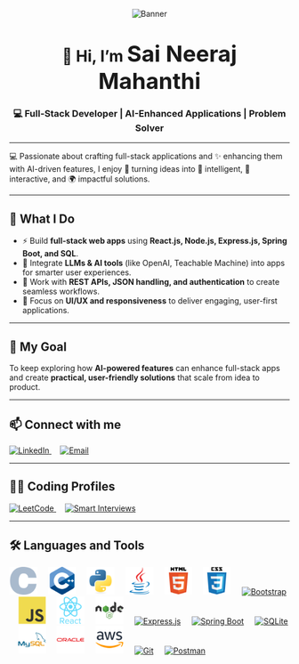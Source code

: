 <p align="center">
  <img src="https://i0.wp.com/wanderin.dev/wp-content/uploads/2019/12/crop-0-0-1170-390-0-about-cover.png?resize=1170%2C390&ssl=1" alt="Banner" />
</p>

<h1 align="center">👋 Hi, I’m <span style="font-size:40px;">Sai Neeraj Mahanthi</span></h1>

<h3 align="center">💻 Full-Stack Developer | AI-Enhanced Applications | Problem Solver</h3>  

---

💻 Passionate about crafting full-stack applications and ✨ enhancing them with AI-driven features, I enjoy 🚀 turning ideas into 🤖 intelligent, 🎨 interactive, and 🌍 impactful solutions.  

---

## 🚀 What I Do  

- ⚡ Build **full-stack web apps** using **React.js, Node.js, Express.js, Spring Boot, and SQL**.  
- 🤖 Integrate **LLMs & AI tools** (like OpenAI, Teachable Machine) into apps for smarter user experiences.  
- 🔗 Work with **REST APIs, JSON handling, and authentication** to create seamless workflows.  
- 🎨 Focus on **UI/UX and responsiveness** to deliver engaging, user-first applications.  

---

## 🌟 My Goal  

To keep exploring how **AI-powered features** can enhance full-stack apps and create **practical, user-friendly solutions** that scale from idea to product.  

---

## 📫 Connect with me  
<p align="left">
<a href="https://linkedin.com/in/netaji-sai-neeraj-mahanthi" target="blank">
  <img src="https://raw.githubusercontent.com/rahuldkjain/github-profile-readme-generator/master/src/images/icons/Social/linked-in-alt.svg" alt="LinkedIn" height="40" width="40" />
</a>
&nbsp;&nbsp;&nbsp;
<a href="mailto:saineerajmahanthi@gmail.com" target="blank">
  <img src="https://skillicons.dev/icons?i=gmail" alt="Email" height="40" width="40" />
</a>
</p>

---

## 🧑‍💻 Coding Profiles  
<p align="left">
<a href="https://www.leetcode.com/sai_neeraj_mahanthi" target="blank">
  <img src="https://raw.githubusercontent.com/rahuldkjain/github-profile-readme-generator/master/src/images/icons/Social/leet-code.svg" alt="LeetCode" height="35" width="40" />
</a>
&nbsp;&nbsp;&nbsp;
<a href="https://smartinterviews.in/profile/mns_neeraj" target="blank">
  <img src="https://imagedelivery.net/jP_2Cu8opO0otIERyhqaNQ/6ae91311-9b06-4e0a-1758-19b4df5f0500/public" alt="Smart Interviews" height="40" width="40" />
</a>
</p>

---

## 🛠️ Languages and Tools  
<p align="left">
<a href="https://www.cprogramming.com/" target="_blank"><img src="https://raw.githubusercontent.com/devicons/devicon/master/icons/c/c-original.svg" alt="C" width="50" height="50"/></a>
&nbsp;&nbsp;&nbsp;
<a href="https://www.w3schools.com/cpp/" target="_blank"><img src="https://raw.githubusercontent.com/devicons/devicon/master/icons/cplusplus/cplusplus-original.svg" alt="C++" width="50" height="50"/></a>
&nbsp;&nbsp;&nbsp;
<a href="https://www.python.org" target="_blank"><img src="https://raw.githubusercontent.com/devicons/devicon/master/icons/python/python-original.svg" alt="Python" width="50" height="50"/></a>
&nbsp;&nbsp;&nbsp;
<a href="https://www.java.com" target="_blank"><img src="https://raw.githubusercontent.com/devicons/devicon/master/icons/java/java-original.svg" alt="Java" width="50" height="50"/></a>
&nbsp;&nbsp;&nbsp;
<a href="https://www.w3.org/html/" target="_blank"><img src="https://raw.githubusercontent.com/devicons/devicon/master/icons/html5/html5-original-wordmark.svg" alt="HTML5" width="50" height="50"/></a>
&nbsp;&nbsp;&nbsp;
<a href="https://www.w3schools.com/css/" target="_blank"><img src="https://raw.githubusercontent.com/devicons/devicon/master/icons/css3/css3-original-wordmark.svg" alt="CSS3" width="50" height="50"/></a>
&nbsp;&nbsp;&nbsp;
<a href="https://getbootstrap.com" target="_blank"><img src="https://getbootstrap.com/docs/5.3/assets/brand/bootstrap-logo-shadow@2x.png" alt="Bootstrap" width="50" height="50"/></a>
&nbsp;&nbsp;&nbsp;
<a href="https://developer.mozilla.org/en-US/docs/Web/JavaScript" target="_blank"><img src="https://raw.githubusercontent.com/devicons/devicon/master/icons/javascript/javascript-original.svg" alt="JavaScript" width="50" height="50"/></a>
&nbsp;&nbsp;&nbsp;
<a href="https://reactjs.org/" target="_blank"><img src="https://raw.githubusercontent.com/devicons/devicon/master/icons/react/react-original-wordmark.svg" alt="React" width="50" height="50"/></a>
&nbsp;&nbsp;&nbsp;
<a href="https://nodejs.org" target="_blank"><img src="https://raw.githubusercontent.com/devicons/devicon/master/icons/nodejs/nodejs-original-wordmark.svg" alt="Node.js" width="50" height="50"/></a>
&nbsp;&nbsp;&nbsp;
<a href="https://expressjs.com" target="_blank"><img src="https://encrypted-tbn0.gstatic.com/images?q=tbn:ANd9GcQ7S33Oq2FeRbyBBA6l1q8PwLVa3SzaONO-9Q&s" alt="Express.js" width="50" height="50"/></a>
&nbsp;&nbsp;&nbsp;
<a href="https://spring.io/" target="_blank"><img src="https://www.vectorlogo.zone/logos/springio/springio-icon.svg" alt="Spring Boot" width="50" height="50"/></a>
&nbsp;&nbsp;&nbsp;
<a href="https://www.sqlite.org/" target="_blank"><img src="https://www.vectorlogo.zone/logos/sqlite/sqlite-icon.svg" alt="SQLite" width="50" height="50"/></a>
&nbsp;&nbsp;&nbsp;
<a href="https://www.mysql.com/" target="_blank"><img src="https://raw.githubusercontent.com/devicons/devicon/master/icons/mysql/mysql-original-wordmark.svg" alt="MySQL" width="50" height="50"/></a>
&nbsp;&nbsp;&nbsp;
<a href="https://www.oracle.com/" target="_blank"><img src="https://raw.githubusercontent.com/devicons/devicon/master/icons/oracle/oracle-original.svg" alt="Oracle" width="50" height="50"/></a>
&nbsp;&nbsp;&nbsp;
<a href="https://aws.amazon.com" target="_blank"><img src="https://raw.githubusercontent.com/devicons/devicon/master/icons/amazonwebservices/amazonwebservices-original-wordmark.svg" alt="AWS" width="50" height="50"/></a>
&nbsp;&nbsp;&nbsp;
<a href="https://git-scm.com/" target="_blank"><img src="https://www.vectorlogo.zone/logos/git-scm/git-scm-icon.svg" alt="Git" width="50" height="50"/></a>
&nbsp;&nbsp;&nbsp;
<a href="https://www.postman.com/" target="_blank"><img src="https://skillicons.dev/icons?i=postman" alt="Postman" width="50" height="50"/></a>
&nbsp;&nbsp;&nbsp;
</p>



